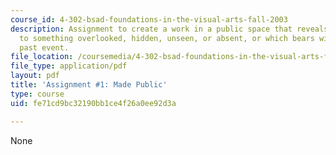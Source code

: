 ```yaml
---
course_id: 4-302-bsad-foundations-in-the-visual-arts-fall-2003
description: Assignment to create a work in a public space that reveals or draws attention
  to something overlooked, hidden, unseen, or absent, or which bears witness to a
  past event.
file_location: /coursemedia/4-302-bsad-foundations-in-the-visual-arts-fall-2003/fe71cd9bc32190bb1ce4f26a0ee92d3a_i_made_public_fo3.pdf
file_type: application/pdf
layout: pdf
title: 'Assignment #1: Made Public'
type: course
uid: fe71cd9bc32190bb1ce4f26a0ee92d3a

---
```

None